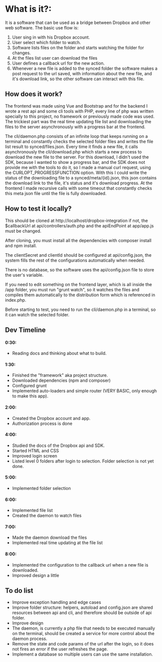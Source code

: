# What is it?:
It is a software that can be used as a bridge between Dropbox and other web software.
The basic use flow is:
1) User sing in with his Dropbox account.
2) User select which folder to watch.
3) Software lists files on the folder and starts watching the folder for changes.
4) At the files list user can download the files
5) User defines a callback url for the new action.
6) Whenever a new file is added to the synced folder the software makes a post request to the url saved, with information about the new file, and it's download link, so the other software can interact with this file.

## How does it work?
The frontend was made using Vue and Bootstrap and for the backend I wrote a rest api and some cli tools with PHP, every line of php was written specially to this project, no framework or previously made code was used. The trickiest part was the real time updating file list and downloading the files to the server asynchronously with a progress bar at the frontend.

The cli/daemon.php consists of an infinite loop that keeps running on a terminal and constantly checks the selected folder files and writes the file list result to synced/files.json. Every time it finds a new file, it calls asynchronously the cli/download.php which starts a new process to download the new file to the server. For this download, I didn't used the SDK, because I wanted to show a progress bar, and the SDK does not provide me with the tools to do it, so I made a manual curl request, using the CURLOPT_PROGRESSFUNCTION option. With this I could write the status of the downloading file to a synced/meta/{id}.json, this json contains the download link to the file, it's status and it's download progress. At the frontend I made recursive calls with some timeout that constantly checks this meta json file until the file is fully downloaded.

## How to test it locally?
This should be cloned at http://localhost/dropbox-integration if not, the $callbackUrl at api/controllers/auth.php and the apiEndPoint at app/app.js must be changed.

After cloning, you must install all the dependencies with composer install and npm install.

The clientSecret and clientId should be configured at api/config.json, the system fills the rest of the configurations automatically when needed.

There is no database, so the software uses the api/config.json file to store the user's variable.

If you need to edit something on the frontend layer, which is all inside the /app folder, you must run "grunt watch", so it watches the files and compiles them automatically to the distribution form which is referenced in index.php.

Before starting to test, you need to run the cli/daemon.php in a terminal, so it can watch the selected folder.

## Dev Timeline

#### 0:30:
  - Reading docs and thinking about what to build.

#### 1:30:
  - Finished the "framework" aka project structure.
  - Downloaded dependencies (npm and composer)
  - Configured grunt
  - Implemented auto-loaders and simple router (VERY BASIC, only enough to make this app).

#### 2:00:
  - Created the Dropbox account and app.
  - Authorization process is done

#### 4:00:
  - Studied the docs of the Dropbox api and SDK.
  - Started HTML and CSS
  - Improved login screen
  - Listed level 0 folders after login to selection. Folder selection is not yet done.

#### 5:00:
  - Implemented folder selection

#### 6:00:
  - Implemented file list
  - Created the daemon to watch files

#### 7:00:
  - Made the daemon download the files
  - Implemented real time updating at the file list

#### 8:00:
  - Implemented the configuration to the callback url when a new file is downloaded.
  - Improved design a little

## To do list
  - Improve exception handling and edge cases
  - Improve folder structure: helpers, autoload and config.json are shared resources between api and cli, and therefore should be outside of api folder.
  - Improve design
  - The daemon, is currently a php file that needs to be executed manually on the terminal, should be created a service for more control about the daemon process.
  - Remove the state and code params of the url after the login, so it does not fires an error if the user refreshes the page.
  - Implement a database so multiple users can use the same installation.

